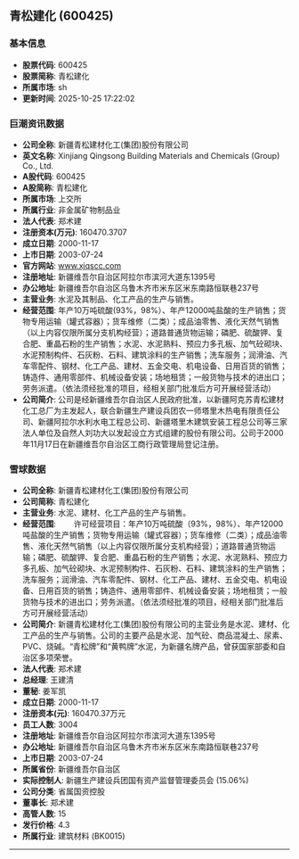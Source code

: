 ## 青松建化 (600425)

### 基本信息

- **股票代码**: 600425
- **股票简称**: 青松建化
- **所属市场**: sh
- **更新时间**: 2025-10-25 17:22:02

### 巨潮资讯数据

- **公司全称**: 新疆青松建材化工(集团)股份有限公司
- **英文名称**: Xinjiang Qingsong Building Materials and Chemicals (Group) Co., Ltd.
- **A股代码**: 600425
- **A股简称**: 青松建化
- **所属市场**: 上交所
- **所属行业**: 非金属矿物制品业
- **法人代表**: 郑术建
- **注册资本(万元)**: 160470.3707
- **成立日期**: 2000-11-17
- **上市日期**: 2003-07-24
- **官方网站**: www.xjqscc.com
- **注册地址**: 新疆维吾尔自治区阿拉尔市滨河大道东1395号
- **办公地址**: 新疆维吾尔自治区乌鲁木齐市米东区米东南路恒联巷237号
- **主营业务**: 水泥及其制品、化工产品的生产与销售。
- **经营范围**: 年产10万吨硫酸(93%，98%）、年产12000吨盐酸的生产销售；货物专用运输（罐式容器）；货车维修（二类）；成品油零售、液化天然气销售（以上内容仅限所属分支机构经营）；道路普通货物运输；磷肥、硫酸钾、复合肥、重晶石粉的生产销售；水泥、水泥熟料、预应力多孔板、加气砼砌块、水泥预制构件、石灰粉、石料、建筑涂料的生产销售；洗车服务；润滑油、汽车零配件、钢材、化工产品、建材、五金交电、机电设备、日用百货的销售；铸造件、通用零部件、机械设备安装；场地租赁；一般货物与技术的进出口；劳务派遣。（依法须经批准的项目，经相关部门批准后方可开展经营活动）
- **公司简介**: 公司是经新疆维吾尔自治区人民政府批准，以新疆阿克苏青松建材化工总厂为主发起人，联合新疆生产建设兵团农一师塔里木热电有限责任公司、新疆阿拉尔水利水电工程总公司、新疆塔里木建筑安装工程总公司等三家法人单位及自然人刘功大以发起设立方式组建的股份有限公司。公司于2000年11月17日在新疆维吾尔自治区工商行政管理局登记注册。

### 雪球数据

- **公司全称**: 新疆青松建材化工(集团)股份有限公司
- **公司简称**: 青松建化
- **主营业务**: 水泥、建材、化工产品的生产与销售。
- **经营范围**: 　　许可经营项目：年产10万吨硫酸（93%，98%）、年产12000吨盐酸的生产销售；货物专用运输（罐式容器）；货车维修（二类）；成品油零售、液化天然气销售（以上内容仅限所属分支机构经营）；道路普通货物运输；磷肥、硫酸钾、复合肥、重晶石粉的生产销售；水泥、水泥熟料、预应力多孔板、加气砼砌块、水泥预制构件、石灰粉、石料、建筑涂料的生产销售；洗车服务；润滑油、汽车零配件、钢材、化工产品、建材、五金交电、机电设备、日用百货的销售；铸造件、通用零部件、机械设备安装；场地租赁；一般货物与技术的进出口；劳务派遣。（依法须经批准的项目，经相关部门批准后方可开展经营活动）
- **公司简介**: 新疆青松建材化工(集团)股份有限公司的主营业务是水泥、建材、化工产品的生产与销售。公司的主要产品是水泥、加气砼、商品混凝土、尿素、PVC、烧碱。“青松牌”和“黄鸭牌”水泥，为新疆名牌产品，曾获国家部委和自治区多项荣誉。
- **法人代表**: 郑术建
- **总经理**: 王建清
- **董秘**: 姜军凯
- **成立日期**: 2000-11-17
- **注册资本(元)**: 160470.37万元
- **员工人数**: 3004
- **注册地址**: 新疆维吾尔自治区阿拉尔市滨河大道东1395号
- **办公地址**: 新疆维吾尔自治区乌鲁木齐市米东区米东南路恒联巷237号
- **上市日期**: 2003-07-24
- **所属省份**: 新疆维吾尔自治区
- **实际控制人**: 新疆生产建设兵团国有资产监督管理委员会 (15.06%)
- **公司分类**: 省属国资控股
- **董事长**: 郑术建
- **高管人数**: 15
- **发行价格**: 4.3
- **所属行业**: 建筑材料 (BK0015)

---
